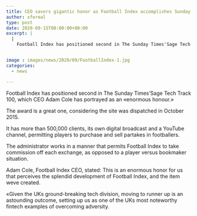 ```yaml
---
title: CEO savors gigantic honor as Football Index accomplishes Sunday Times accolade
author: xforeal 
type: post
date: 2020-09-15T00:00:00+00:00
excerpt: |
  |
    Football Index has positioned second in The Sunday Times'Sage Tech Track 100, which CEO Adam Cole has portrayed as an "enormous honour


image : images/news/2020/09/FootballIndex-1.jpg
categories:
  - news

---
```

Football Index has positioned second in The Sunday Times&#8217;Sage Tech Track 100, which CEO Adam Cole has portrayed as an &#171;enormous honour.&#187; 

The award is a great one, considering the site was dispatched in October 2015. 

It has more than 500,000 clients, its own digital broadcast and a YouTube channel, permitting players to purchase and sell partakes in footballers. 

The administrator works in a manner that permits Football Index to take commission off each exchange, as opposed to a player versus bookmaker situation. 

Adam Cole, Football Index CEO, stated: This is an enormous honor for us that perceives the splendid development of Football Index, and the item weve created. 

&#171;Given the UKs ground-breaking tech division, moving to runner up is an astounding outcome, setting up us as one of the UKs most noteworthy fintech examples of overcoming adversity.
